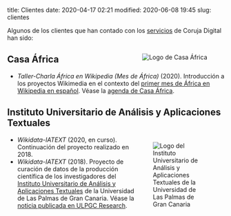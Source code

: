 title: Clientes 
date: 2020-04-17 02:21
modified: 2020-06-08 19:45
slug: clientes

Algunos de los clientes que han contado con los [servicios](/servicios.html) de Coruja Digital han sido:

<figure class="image is-96x96 ml-2" style="float: right">
  <img src="theme/casa_africa_logo.jpg" alt="Logo de Casa África" />
</figure>

## Casa África
<!--![Logo de Casa África](theme/casa_africa_logo.jpg)-->

  - *Taller-Charla África en Wikipedia (Mes de África)* (2020). Introducción a los proyectos Wikimedia en el contexto del [primer mes de África en Wikipedia en español](https://es.wikipedia.org/wiki/Wikipedia:Mes_de_%C3%81frica/2020). Véase la [agenda de Casa África](http://www.casafrica.es/agenda_europa_africa.jsp?DS28.PROID=916604). 

## Instituto Universitario de Análisis y Aplicaciones Textuales
<!--![Logo del Instituto Universitario de Análisis y Aplicaciones Textuales](theme/iatext_ulpgc_logo.jpg)-->

<figure class="image ml-2" style="width: 25%; float: right">
  <img src="theme/iatext_ulpgc_logo.jpg" alt="Logo del Instituto Universitario de Análisis y Aplicaciones Textuales de la Universidad de Las Palmas de Gran Canaria" />
</figure>

  - *Wikidata-IATEXT* (2020, en curso). Continuación del proyecto realizado en 2018.
  - *Wikidata-IATEXT* (2018). Proyecto de curación de datos de la producción científica de los investigadores del [Instituto Universitario de Análisis y Aplicaciones Textuales](http://iatext.ulpgc.es) de la Universidad de Las Palmas de Gran Canaria. Véase la [noticia publicada en ULPGC Research](https://www.research.ulpgc.es/instituto-universitario-iatext-desarrolla-proyecto-wikidata-visibilizar-produccion-cientifica). 

